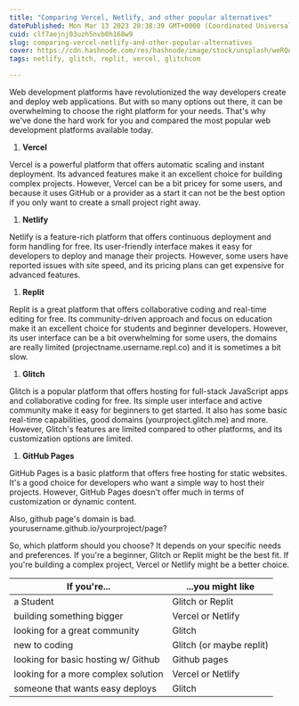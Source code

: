 ```yaml
---
title: "Comparing Vercel, Netlify, and other popular alternatives"
datePublished: Mon Mar 13 2023 20:38:39 GMT+0000 (Coordinated Universal Time)
cuid: clf7aejnj03uzh5nvb0h168w9
slug: comparing-vercel-netlify-and-other-popular-alternatives
cover: https://cdn.hashnode.com/res/hashnode/image/stock/unsplash/weRQAu9TA-A/upload/4c0d2f0ea4d0d1e55685b56745e34a18.jpeg
tags: netlify, glitch, replit, vercel, glitchcom

---
```


Web development platforms have revolutionized the way developers create and deploy web applications. But with so many options out there, it can be overwhelming to choose the right platform for your needs. That's why we've done the hard work for you and compared the most popular web development platforms available today.

1. **Vercel**
    

Vercel is a powerful platform that offers automatic scaling and instant deployment. Its advanced features make it an excellent choice for building complex projects. However, Vercel can be a bit pricey for some users, and because it uses GitHub or a provider as a start it can not be the best option if you only want to create a small project right away.

1. **Netlify**
    

Netlify is a feature-rich platform that offers continuous deployment and form handling for free. Its user-friendly interface makes it easy for developers to deploy and manage their projects. However, some users have reported issues with site speed, and its pricing plans can get expensive for advanced features.

1. **Replit**
    

Replit is a great platform that offers collaborative coding and real-time editing for free. Its community-driven approach and focus on education make it an excellent choice for students and beginner developers. However, its user interface can be a bit overwhelming for some users, the domains are really limited (projectname.username.repl.co) and it is sometimes a bit slow.

1. **Glitch**
    

Glitch is a popular platform that offers hosting for full-stack JavaScript apps and collaborative coding for free. Its simple user interface and active community make it easy for beginners to get started. It also has some basic real-time capabilities, good domains (yourproject.glitch.me) and more. However, Glitch's features are limited compared to other platforms, and its customization options are limited.

1. **GitHub Pages**
    

GitHub Pages is a basic platform that offers free hosting for static websites. It's a good choice for developers who want a simple way to host their projects. However, GitHub Pages doesn't offer much in terms of customization or dynamic content.

Also, github page's domain is bad. yourusername.github.io/yourproject/page?

So, which platform should you choose? It depends on your specific needs and preferences. If you're a beginner, Glitch or Replit might be the best fit. If you're building a complex project, Vercel or Netlify might be a better choice.

| If you're... | ...you might like |
| --- | --- |
| a Student | Glitch or Replit |
| building something bigger | Vercel or Netlify |
| looking for a great community | Glitch |
| new to coding | Glitch (or maybe replit) |
| looking for basic hosting w/ Github | Github pages |
| looking for a more complex solution | Vercel or Netlify |
| someone that wants easy deploys | Glitch |
